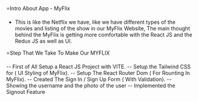 ⭐Intro About App - MyFlix
 
 - This is like the Netflix we have, like we have different types of the movies and listing of the show in our MyFlix Website, The main thought behind the MyFlix is getting more comfortable with the React JS and the Redux JS as well as UI.

⭐Step That We Take To Make Our MYFLIX

 -- First of All Setup a React JS Project with VITE.
 -- Setup the Tailwind CSS for ( UI Styling of MyFlix).
 -- Setup The React Router Dom ( For Rounting In MyFlix).
 -- Created The Sign In / Sign Up Form ( With Validation).
 -- Showing the username and the photo of the user
 -- Implemented the Signout Feature